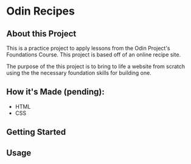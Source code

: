 # Odin Recipes 

## About this Project

This is a practice project to apply lessons from the Odin Project's Foundations Course. This project is based off of an online recipe site. 

The purpose of the this project is to bring to life a website from scratch using the the necessary foundation skills for building one. 

## How it's Made (pending):  
- HTML 
- CSS

## Getting Started

## Usage 

